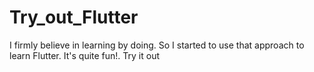 # Try_out_Flutter
I firmly believe in learning by doing. So I started to use that approach to learn Flutter. It's quite fun!. Try it out
